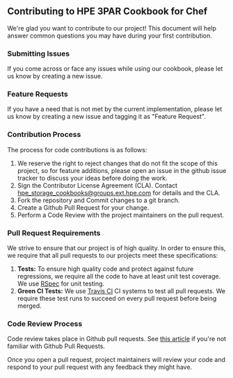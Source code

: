Contributing to HPE 3PAR Cookbook for Chef
------------------------------------------
We're glad you want to contribute to our project! This document will help answer common questions you may have during your first contribution.

### Submitting Issues
If you come across or face any issues while using our cookbook, please let us know by creating a new issue.

### Feature Requests
If you have a need that is not met by the current implementation, please let us know by creating a new issue and tagging it as "Feature Request".

### Contribution Process
The process for code contributions is as follows:

1. We reserve the right to reject changes that do not fit the scope of this project, so for feature additions, please open an issue in the github issue tracker to discuss your ideas before doing the work.
2. Sign the Contributor License Agreement (CLA). Contact hpe_storage_cookbooks@groups.ext.hpe.com for details and the CLA.
3. Fork the repository and Commit changes to a git branch.
4. Create a Github Pull Request for your change.
5. Perform a Code Review with the project maintainers on the pull request.

### Pull Request Requirements
We strive to ensure that our project is of high quality. In order to ensure this, we require that all pull requests to our projects meet these specifications:

1. **Tests:** To ensure high quality code and protect against future regressions, we require all the code to have at least unit test coverage. We use [RSpec](http://rspec.info/) for unit testing.
2. **Green CI Tests:** We use [Travis CI](https://travis-ci.org/) CI systems to test all pull requests. We require these test runs to succeed on every pull request before being merged.

### Code Review Process
Code review takes place in Github pull requests. See [this article](https://help.github.com/articles/about-pull-requests/) if you're not familiar with Github Pull Requests.

Once you open a pull request, project maintainers will review your code and respond to your pull request with any feedback they might have.

